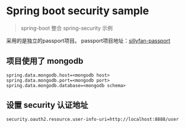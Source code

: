 # Spring boot security sample

> spring-boot 整合 spring-security 示例

采用的是独立的passport项目。
passport项目地址：[sillyfan-passport](https://github.com/huanDreamer/sillyfan-passport.git)

## 项目使用了 mongodb
```properties
spring.data.mongodb.host=<mongodb host>
spring.data.mongodb.port=<mongodb port>
spring.data.mongodb.database=<mongodb schema>
```


## 设置 security 认证地址
```properties
security.oauth2.resource.user-info-uri=http://localhost:8888/user
```
